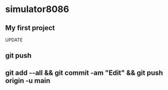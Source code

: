 # simulator8086
## My first project
UPDATE
## git push
## git add --all && git commit -am "Edit" && git push origin -u main

